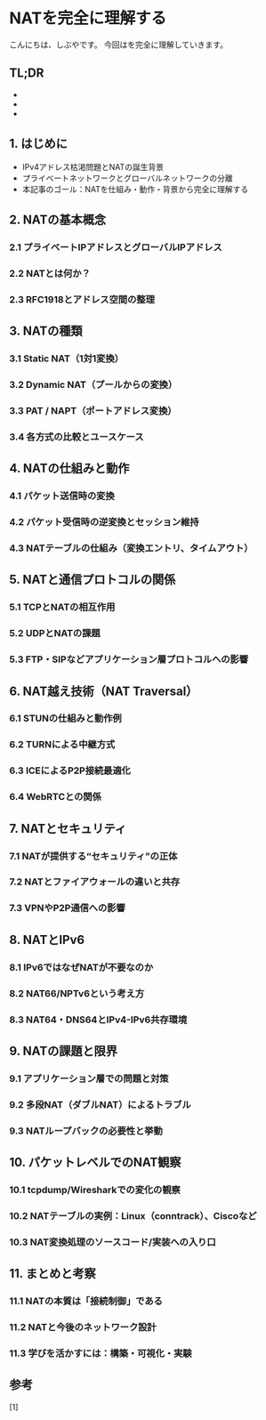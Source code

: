 # NATを完全に理解する


<!--
Todo:
- TLDR

-->


こんにちは、しぶやです。
今回はを完全に理解していきます。


## TL;DR

*
*
*


## 1. はじめに
- IPv4アドレス枯渇問題とNATの誕生背景
- プライベートネットワークとグローバルネットワークの分離
- 本記事のゴール：NATを仕組み・動作・背景から完全に理解する

## 2. NATの基本概念
### 2.1 プライベートIPアドレスとグローバルIPアドレス
### 2.2 NATとは何か？
### 2.3 RFC1918とアドレス空間の整理

## 3. NATの種類
### 3.1 Static NAT（1対1変換）
### 3.2 Dynamic NAT（プールからの変換）
### 3.3 PAT / NAPT（ポートアドレス変換）
### 3.4 各方式の比較とユースケース

## 4. NATの仕組みと動作
### 4.1 パケット送信時の変換
### 4.2 パケット受信時の逆変換とセッション維持
### 4.3 NATテーブルの仕組み（変換エントリ、タイムアウト）

## 5. NATと通信プロトコルの関係
### 5.1 TCPとNATの相互作用
### 5.2 UDPとNATの課題
### 5.3 FTP・SIPなどアプリケーション層プロトコルへの影響

## 6. NAT越え技術（NAT Traversal）
### 6.1 STUNの仕組みと動作例
### 6.2 TURNによる中継方式
### 6.3 ICEによるP2P接続最適化
### 6.4 WebRTCとの関係

## 7. NATとセキュリティ
### 7.1 NATが提供する“セキュリティ”の正体
### 7.2 NATとファイアウォールの違いと共存
### 7.3 VPNやP2P通信への影響

## 8. NATとIPv6
### 8.1 IPv6ではなぜNATが不要なのか
### 8.2 NAT66/NPTv6という考え方
### 8.3 NAT64・DNS64とIPv4-IPv6共存環境

## 9. NATの課題と限界
### 9.1 アプリケーション層での問題と対策
### 9.2 多段NAT（ダブルNAT）によるトラブル
### 9.3 NATループバックの必要性と挙動

## 10. パケットレベルでのNAT観察
### 10.1 tcpdump/Wiresharkでの変化の観察
### 10.2 NATテーブルの実例：Linux（conntrack）、Ciscoなど
### 10.3 NAT変換処理のソースコード/実装への入り口

## 11. まとめと考察
### 11.1 NATの本質は「接続制御」である
### 11.2 NATと今後のネットワーク設計
### 11.3 学びを活かすには：構築・可視化・実験



## 参考

[1] []()

